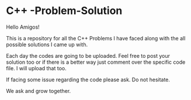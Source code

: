 # C++ -Problem-Solution

Hello Amigos!

This is a repository for all the C++ Problems I have faced along with the all possible solutions I came up with.

Each day the codes are going to be uploaded. Feel free to post your solution too or if there is a better way just comment over the specific code file.
I will upload that too.

If facing some issue regarding the code please ask. Do not hesitate.

We ask and grow together. 
